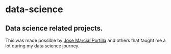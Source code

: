 # data-science
## Data science related projects.
This was made possible by [Jose Marcial Portilla](https://www.linkedin.com/in/jmportilla/) and others that taught me a lot during my data science journey.

